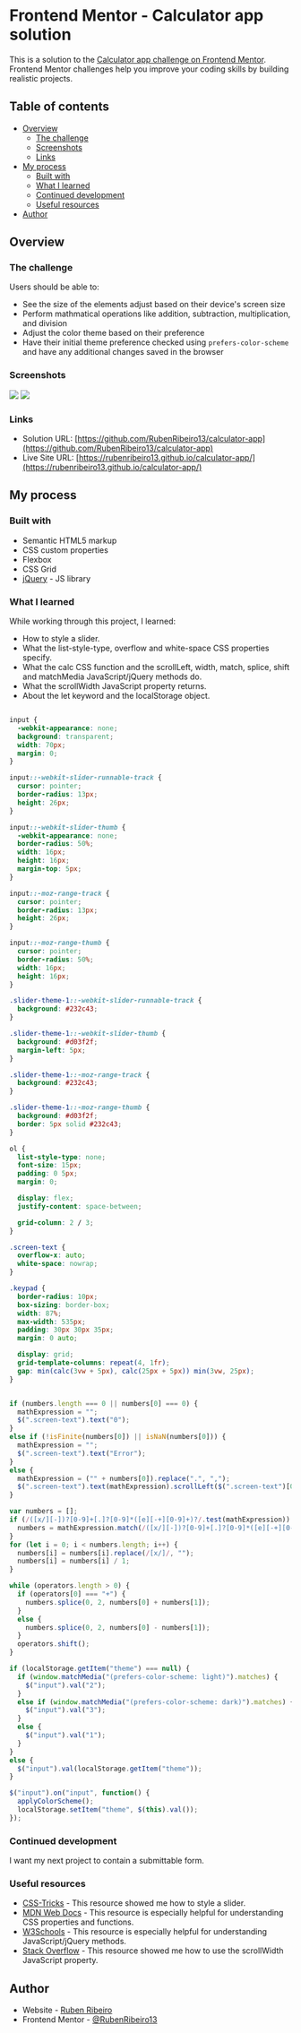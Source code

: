# Frontend Mentor - Calculator app solution

This is a solution to the [Calculator app challenge on Frontend Mentor](https://www.frontendmentor.io/challenges/calculator-app-9lteq5N29). Frontend Mentor challenges help you improve your coding skills by building realistic projects. 

## Table of contents

- [Overview](#overview)
  - [The challenge](#the-challenge)
  - [Screenshots](#screenshots)
  - [Links](#links)
- [My process](#my-process)
  - [Built with](#built-with)
  - [What I learned](#what-i-learned)
  - [Continued development](#continued-development)
  - [Useful resources](#useful-resources)
- [Author](#author)

## Overview

### The challenge

Users should be able to:

- See the size of the elements adjust based on their device's screen size
- Perform mathmatical operations like addition, subtraction, multiplication, and division
- Adjust the color theme based on their preference
- Have their initial theme preference checked using `prefers-color-scheme` and have any additional changes saved in the browser

### Screenshots

![](screenshots/screenshot-desktop.png)
![](screenshots/screenshot-mobile.png)

### Links

- Solution URL: [https://github.com/RubenRibeiro13/calculator-app](https://github.com/RubenRibeiro13/calculator-app)
- Live Site URL: [https://rubenribeiro13.github.io/calculator-app/](https://rubenribeiro13.github.io/calculator-app/)

## My process

### Built with

- Semantic HTML5 markup
- CSS custom properties
- Flexbox
- CSS Grid
- [jQuery](https://jquery.com/) - JS library

### What I learned

While working through this project, I learned:
- How to style a slider.
- What the list-style-type, overflow and white-space CSS properties specify.
- What the calc CSS function and the scrollLeft, width, match, splice, shift and matchMedia JavaScript/jQuery methods do.
- What the scrollWidth JavaScript property returns.
- About the let keyword and the localStorage object.

```css

input {
  -webkit-appearance: none;
  background: transparent;
  width: 70px;
  margin: 0;
}

input::-webkit-slider-runnable-track {
  cursor: pointer;
  border-radius: 13px;
  height: 26px;
}

input::-webkit-slider-thumb {
  -webkit-appearance: none;
  border-radius: 50%;
  width: 16px;
  height: 16px;
  margin-top: 5px;
}

input::-moz-range-track {
  cursor: pointer;
  border-radius: 13px;
  height: 26px;
}

input::-moz-range-thumb {
  cursor: pointer;
  border-radius: 50%;
  width: 16px;
  height: 16px;
}

.slider-theme-1::-webkit-slider-runnable-track {
  background: #232c43;
}

.slider-theme-1::-webkit-slider-thumb {
  background: #d03f2f;
  margin-left: 5px;
}

.slider-theme-1::-moz-range-track {
  background: #232c43;
}

.slider-theme-1::-moz-range-thumb {
  background: #d03f2f;
  border: 5px solid #232c43;
}

ol {
  list-style-type: none;
  font-size: 15px;
  padding: 0 5px;
  margin: 0;

  display: flex;
  justify-content: space-between;

  grid-column: 2 / 3;
}

.screen-text {
  overflow-x: auto;
  white-space: nowrap;
}

.keypad {
  border-radius: 10px;
  box-sizing: border-box;
  width: 87%;
  max-width: 535px;
  padding: 30px 30px 35px;
  margin: 0 auto;

  display: grid;
  grid-template-columns: repeat(4, 1fr);
  gap: min(calc(3vw + 5px), calc(25px + 5px)) min(3vw, 25px);
}

```

```js

if (numbers.length === 0 || numbers[0] === 0) {
  mathExpression = "";
  $(".screen-text").text("0");
}
else if (!isFinite(numbers[0]) || isNaN(numbers[0])) {
  mathExpression = "";
  $(".screen-text").text("Error");
}
else {
  mathExpression = ("" + numbers[0]).replace(".", ",");
  $(".screen-text").text(mathExpression).scrollLeft($(".screen-text")[0].scrollWidth - $(".screen-text").width());
}

var numbers = [];
if (/([x/][-])?[0-9]+[.]?[0-9]*([e][-+][0-9]+)?/.test(mathExpression)) {
  numbers = mathExpression.match(/([x/][-])?[0-9]+[.]?[0-9]*([e][-+][0-9]+)?/g);
}
for (let i = 0; i < numbers.length; i++) {
  numbers[i] = numbers[i].replace(/[x/]/, "");
  numbers[i] = numbers[i] / 1;
}

while (operators.length > 0) {
  if (operators[0] === "+") {
    numbers.splice(0, 2, numbers[0] + numbers[1]);
  }
  else {
    numbers.splice(0, 2, numbers[0] - numbers[1]);
  }
  operators.shift();
}

if (localStorage.getItem("theme") === null) {
  if (window.matchMedia("(prefers-color-scheme: light)").matches) {
    $("input").val("2");
  }
  else if (window.matchMedia("(prefers-color-scheme: dark)").matches) {
    $("input").val("3");
  }
  else {
    $("input").val("1");
  }
}
else {
  $("input").val(localStorage.getItem("theme"));
}

$("input").on("input", function() {
  applyColorScheme();
  localStorage.setItem("theme", $(this).val());
});

```

### Continued development

I want my next project to contain a submittable form.

### Useful resources

- [CSS-Tricks](https://css-tricks.com) - This resource showed me how to style a slider.
- [MDN Web Docs](https://developer.mozilla.org) - This resource is especially helpful for understanding CSS properties and functions.
- [W3Schools](https://www.w3schools.com) - This resource is especially helpful for understanding JavaScript/jQuery methods.
- [Stack Overflow](https://stackoverflow.com) - This resource showed me how to use the scrollWidth JavaScript property.

## Author

- Website - [Ruben Ribeiro](https://rubenribeiro13.github.io/my-site/)
- Frontend Mentor - [@RubenRibeiro13](https://www.frontendmentor.io/profile/RubenRibeiro13)
